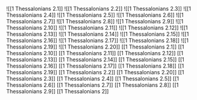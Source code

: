 ![[1 Thessalonians 2.1]]
![[1 Thessalonians 2.2]]
![[1 Thessalonians 2.3]]
![[1 Thessalonians 2.4]]
![[1 Thessalonians 2.5]]
![[1 Thessalonians 2.6]]
![[1 Thessalonians 2.7]]
![[1 Thessalonians 2.8]]
![[1 Thessalonians 2.9]]
![[1 Thessalonians 2.10]]
![[1 Thessalonians 2.11]]
![[1 Thessalonians 2.12]]
![[1 Thessalonians 2.13]]
![[1 Thessalonians 2.14]]
![[1 Thessalonians 2.15]]
![[1 Thessalonians 2.16]]
![[1 Thessalonians 2.17]]
![[1 Thessalonians 2.18]]
![[1 Thessalonians 2.19]]
![[1 Thessalonians 2.20]]
[[1 Thessalonians 2.1]]
[[1 Thessalonians 2.10]]
[[1 Thessalonians 2.11]]
[[1 Thessalonians 2.12]]
[[1 Thessalonians 2.13]]
[[1 Thessalonians 2.14]]
[[1 Thessalonians 2.15]]
[[1 Thessalonians 2.16]]
[[1 Thessalonians 2.17]]
[[1 Thessalonians 2.18]]
[[1 Thessalonians 2.19]]
[[1 Thessalonians 2.2]]
[[1 Thessalonians 2.20]]
[[1 Thessalonians 2.3]]
[[1 Thessalonians 2.4]]
[[1 Thessalonians 2.5]]
[[1 Thessalonians 2.6]]
[[1 Thessalonians 2.7]]
[[1 Thessalonians 2.8]]
[[1 Thessalonians 2.9]]
[[1 Thessalonians 2]]
